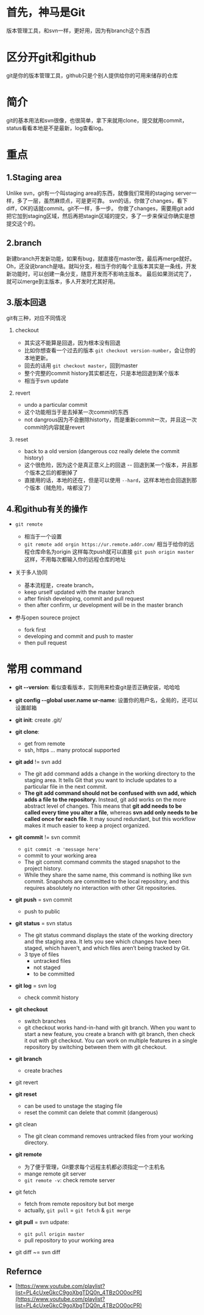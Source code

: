 # 首先，神马是Git
版本管理工具，和svn一样，更好用，因为有branch这个东西

# 区分开git和github
git是你的版本管理工具，github只是个别人提供给你的可用来储存的仓库

# 简介
git的基本用法和svn很像，也很简单，拿下来就用clone，提交就用commit，
status看看本地是不是最新，log查看log。

# 重点
## 1.Staging area
Unlike svn，git有一个叫staging area的东西，就像我们常用的staging server一样，多了一层，虽然麻烦点，可是更可靠。
svn的话，你做了changes，看下diff，OK的话就commit。git不一样，多一步。
你做了changes，需要用git add把它加到staging区域，然后再把stagin区域的提交，多了一步来保证你确实是想提交这个的。

## 2.branch
新建branch开发新功能，如果有bug，就直接在master改，最后再merge就好。
Oh，还没说branch是啥。就叫分支，相当于你的每个主版本其实是一条线，开发新功能时，可以创建一条分支，随意开发而不影响主版本。
最后如果测试完了，就可以merge到主版本，多人开发时尤其好用。

## 3.版本回退
git有三种，对应不同情况
1. checkout
    - 其实这不能算是回退，因为根本没有回退
    - 比如你想查看一个过去的版本 `git checkout version-number`，会让你的本地更新。
    - 回去的话用 `git checkout master`，回到master
    - 整个完整的commit history其实都还在，只是本地回退到某个版本
    - 相当于svn update

2. revert
    - undo a particular commit
    - 这个功能相当于是去掉某一次commit的东西
    - not dangrous因为不会删除historty，而是重新commit一次，并且这一次commit的内容就是revert

3. reset
    - back to a old version (dangerous coz really delete the commit history)
    - 这个很危险，因为这个是真正意义上的回退 -- 回退到某一个版本，并且那个版本之后的都删掉了
    - 直接用的话，本地的还在，但是可以使用 `--hard`，这样本地也会回退到那个版本（贼危险，啥都没了）

## 4.和github有关的操作
- `git remote`
    - 相当于一个设置
    - `git remote add orgin https://ur.remote.addr.com/` 相当于给你的远程仓库命名为origin
    这样每次push就可以直接 `git push origin master` 这样，不用每次都输入你的远程仓库的地址

- 关于多人协同
    - 基本流程是，create branch，
    - keep urself updated with the master branch
    - after finish developing, commit and pull request
    - then after confirm, ur development will be in the master branch

- 参与open sourece project
    - fork first
    - developing and commit and push to master
    - then pull request






# 常用 command
- **git --version**: 看似查看版本，实则用来检查git是否正确安装，哈哈哈
- **git config --global user.name ur-name**: 设置你的用户名，全局的，还可以设置邮箱

- **git init**: create .git/  
- **git clone**: 
    - get from remote
    - ssh, https ... many protocal supported
- **git add** != svn add
    - The git add command adds a change in the working directory to the staging area. It tells Git that you want to include updates to a particular file in the next commit. 
    - **The git add command should not be confused with svn add, which adds a file to the repository.** Instead, git add works on the more abstract level of changes. This means that **git add needs to be called every time you alter a file**, whereas **svn add only needs to be called once for each file**. It may sound redundant, but this workflow makes it much easier to keep a project organized.

- **git commit** != svn commit
    - `git commit -m 'message here'`
    - commit to your working area
    - The git commit command commits the staged snapshot to the project history.
    - While they share the same name, this command is nothing like svn commit. Snapshots are committed to the local repository, and this requires absolutely no interaction with other Git repositories.

- **git push** = svn commit 
    - push to public

- **git status** = svn status
    - The git status command displays the state of the working directory and the staging area. It lets you see which changes have been staged, which haven’t, and which files aren’t being tracked by Git.
    - 3 tpye of files
        - untracked files
        - not staged
        - to be committed
    
- **git log** = svn log
    - check commit history
    
- **git checkout**
    - switch branches
    - git checkout works hand-in-hand with git branch. When you want to start a new feature, you create a branch with git branch, then check it out with git checkout. You can work on multiple features in a single repository by switching between them with git checkout.
- **git branch**
    - create braches

- git revert 
- **git reset** 
    - can be used to unstage the staging file
    - reset the commit can delete that commit (dangerous)
- git clean
    - The git clean command removes untracked files from your working directory.
- **git remote**
    - 为了便于管理，Git要求每个远程主机都必须指定一个主机名
    - mange remote git server
    - `git remote -v`: check remote server
- git fetch
    - fetch from remote repository but bot merge
    - actually, `git pull` = `git fetch` & `git merge`

- **git pull** = svn udpate:
    - `git pull origin master` 
    - pull repository to your working area
- git diff ~= svn diff




## Refernce
- [https://www.youtube.com/playlist?list=PL4cUxeGkcC9goXbgTDQ0n_4TBzOO0ocPR](https://www.youtube.com/playlist?list=PL4cUxeGkcC9goXbgTDQ0n_4TBzOO0ocPR)